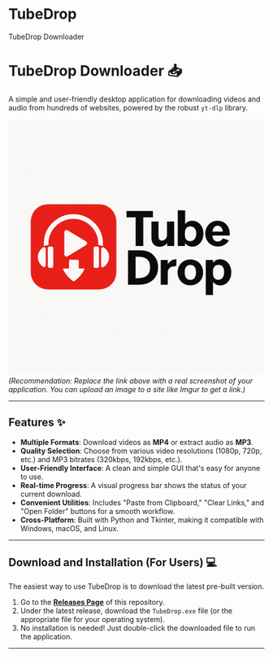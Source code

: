 # TubeDrop
TubeDrop Downloader
# TubeDrop Downloader 📥

A simple and user-friendly desktop application for downloading videos and audio from hundreds of websites, powered by the robust `yt-dlp` library.

![TubeDrop Application Screenshot](https://github.com/Lorrytoolcenter/TubeDrop/blob/master/TubeDrop.png)
*(Recommendation: Replace the link above with a real screenshot of your application. You can upload an image to a site like Imgur to get a link.)*

---

## Features ✨

* **Multiple Formats**: Download videos as **MP4** or extract audio as **MP3**.
* **Quality Selection**: Choose from various video resolutions (1080p, 720p, etc.) and MP3 bitrates (320kbps, 192kbps, etc.).
* **User-Friendly Interface**: A clean and simple GUI that's easy for anyone to use.
* **Real-time Progress**: A visual progress bar shows the status of your current download.
* **Convenient Utilities**: Includes "Paste from Clipboard," "Clear Links," and "Open Folder" buttons for a smooth workflow.
* **Cross-Platform**: Built with Python and Tkinter, making it compatible with Windows, macOS, and Linux.

---

## Download and Installation (For Users) 💻

The easiest way to use TubeDrop is to download the latest pre-built version.

1.  Go to the [**Releases Page**](https://lorrytoolcenter.github.io/TubeDrop/#) of this repository.
2.  Under the latest release, download the `TubeDrop.exe` file (or the appropriate file for your operating system).
3.  No installation is needed! Just double-click the downloaded file to run the application.

---

